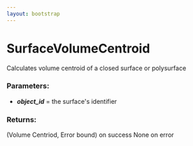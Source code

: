 ```yaml
---
layout: bootstrap
---
```


# SurfaceVolumeCentroid

Calculates volume centroid of a closed surface or polysurface
          

### Parameters:

- ***object_id*** = the surface's identifier
        

### Returns:


(Volume Centriod, Error bound) on success
None on error
        


